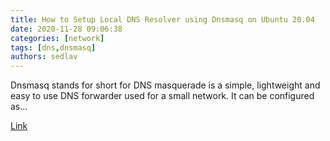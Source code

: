 ```yaml
---
title: How to Setup Local DNS Resolver using Dnsmasq on Ubuntu 20.04
date: 2020-11-28 09:06:38
categories: [network]
tags: [dns,dnsmasq]
authors: sedlav
---
```


Dnsmasq stands for short for DNS masquerade is a simple, lightweight and easy to use DNS forwarder used for a small network. It can be configured as...

[Link](https://www.howtoforge.com/how-to-setup-local-dns-server-using-dnsmasq-on-ubuntu-20-04/)
